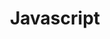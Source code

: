 ---
layout: blog
title: Javascript
description: "자바스크립트"
pagination: 
  enabled: true
  collection: all
  tag: javascript
  permalink: /javascript/:num/
  sort_field: 'date'
  sort_reverse: true
---